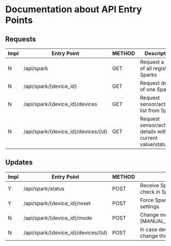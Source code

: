 Documentation about API Entry Points
====================================

Requests
--------

Impl | Entry Point | METHOD | Description
-----|-------------|--------|------------
N | /api/spark                          | GET    | Request a list of all registered Sparks
N | /api/spark/{device_id}              | GET    | Request details of one Spark
N | /api/spark/{device_id}/devices      | GET    | Request sensor/actuator list from Spark
N | /api/spark/{device_id}/devices/{id} | GET    | Request sensor/actuator details with current value/status

Updates
-------

Impl | Entry Point | METHOD | Description
-----|-------------|--------|------------
Y | /api/spark/status                   | POST   | Receive Spark status updates and check in Spark
Y | /api/spark/{device_id}/reset        | POST   | Force Spark to reset/clear all settings
N | /api/spark/{device_id}/mode         | POST   | Change mode to either [MANUAL,LOGGING,AUTOMATIC]
N | /api/spark/{device_id}/devices/{id} | POST   | In case device is an actuator change the state
